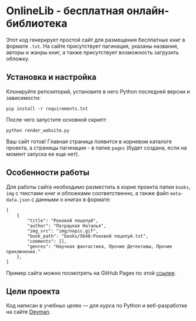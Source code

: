 # OnlineLib - бесплатная онлайн-библиотека #

Этот код генерирует простой сайт для размещения беслпатных книг в формате `.txt`. На сайте присутствует пагинация, указаны названия, авторы и жанры книг, а также присутствует возможность загрузить обложку.

## Установка и настройка ##

Клонируйте репозиторий, установите в него Python последней версии и зависимости:

```shell
pip install -r requirements.txt
```

После чего запустите основной скрипт:

```shell
python render_website.py
```

Ваш сайт готов! Главная страница появится в корневом каталоге проекта, а страницы пагинации - в папке `pages` (будет создана, если на момент запуска ее еще нет).

## Особенности работы ##

Для работы сайта необходимо разместить в корне проекта папки `books`, `img` с текстами книг и обложками соответственно, а также файл `meta-data.json` с данными о книгах в формате:

```
[
    {
        "title": "Роковой поцелуй",
        "author": "Патрацкая Наталья",
        "img_src": "img/nopic.gif",
        "book_path": "books/5648-Роковой поцелуй.txt",
        "comments": [],
        "genres": "Научная фантастика, Прочие Детективы, Прочие приключения."
    },
]
```

Пример сайта можно посмотреть на GitHub Pages по этой [ссылке](example.com).

## Цели проекта ##

Код написан в учебных целях — для курса по Python и веб-разработке на сайте [Devman](https://dvmn.org).